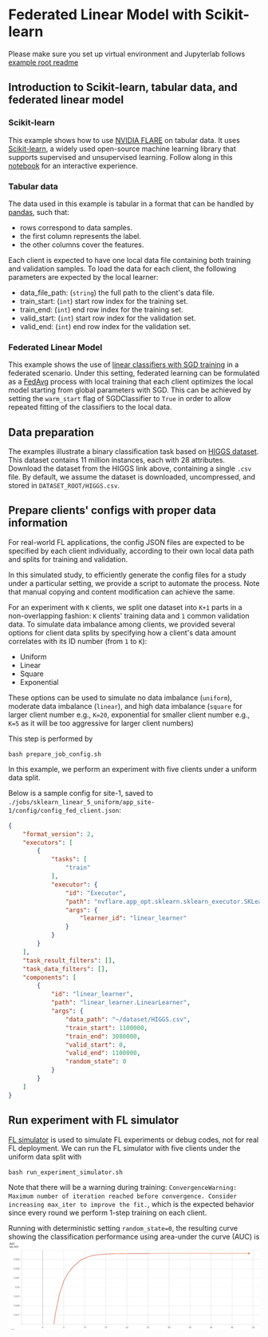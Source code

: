 # Federated Linear Model with Scikit-learn

Please make sure you set up virtual environment and Jupyterlab follows [example root readme](../../README.md)

## Introduction to Scikit-learn, tabular data, and federated linear model 
### Scikit-learn
This example shows how to use [NVIDIA FLARE](https://nvflare.readthedocs.io/en/2.3/index.html) on tabular data.
It uses [Scikit-learn](https://scikit-learn.org/), a widely used 
open-source machine learning library that supports supervised and unsupervised learning.
Follow along in this [notebook](./sklearn_linear_higgs.ipynb) for an interactive experience.
### Tabular data
The data used in this example is tabular in a format that can be handled by [pandas](https://pandas.pydata.org/), such that:
- rows correspond to data samples.
- the first column represents the label.
- the other columns cover the features.    

Each client is expected to have one local data file containing both training 
and validation samples. To load the data for each client, the following 
parameters are expected by the local learner:
- data_file_path: (`string`) the full path to the client's data file. 
- train_start: (`int`) start row index for the training set.
- train_end: (`int`) end row index for the training set.
- valid_start: (`int`) start row index for the validation set.
- valid_end: (`int`) end row index for the validation set.

### Federated Linear Model
This example shows the use of [linear classifiers with SGD training](https://scikit-learn.org/stable/modules/generated/sklearn.linear_model.SGDClassifier.html) in a federated scenario.
Under this setting, federated learning can be formulated as a [FedAvg](https://arxiv.org/abs/1602.05629) process with local training that each client optimizes the local model starting from global parameters with SGD. 
This can be achieved by setting the `warm_start` flag of SGDClassifier to 
`True` in order to allow repeated fitting of the classifiers to the local data.

## Data preparation 
The examples illustrate a binary classification task based on [HIGGS dataset](https://archive.ics.uci.edu/ml/datasets/HIGGS).
This dataset contains 11 million instances, each with 28 attributes. Download the dataset from the HIGGS link above, containing a single `.csv` file.
By default, we assume the dataset is downloaded, uncompressed, and stored 
in `DATASET_ROOT/HIGGS.csv`. 

## Prepare clients' configs with proper data information 
For real-world FL applications, the config JSON files are expected to be 
specified by each client individually, according to their own local data path and splits for training and validation.

In this simulated study, to efficiently generate the config files for a 
study under a particular setting, we provide a script to automate the process. 
Note that manual copying and content modification can achieve the same.

For an experiment with `K` clients, we split one dataset into `K+1` parts in a non-overlapping fashion: `K` clients' training data and `1` common validation data. 
To simulate data imbalance among clients, we provided several options for client data splits by specifying how a client's data amount correlates with its ID number (from `1` to `K`):
- Uniform
- Linear
- Square
- Exponential

These options can be used to simulate no data imbalance (`uniform`), 
moderate data imbalance (`linear`), and high data imbalance (`square` for 
larger client number e.g., `K=20`, exponential for smaller client number e.g., 
`K=5` as it will be too aggressive for larger client numbers)

This step is performed by 
```commandline
bash prepare_job_config.sh
```
In this example, we perform an experiment with five clients under a uniform data split. 

Below is a sample config for site-1, saved to `./jobs/sklearn_linear_5_uniform/app_site-1/config/config_fed_client.json`:
```json
{
    "format_version": 2,
    "executors": [
        {
            "tasks": [
                "train"
            ],
            "executor": {
                "id": "Executor",
                "path": "nvflare.app_opt.sklearn.sklearn_executor.SKLearnExecutor",
                "args": {
                    "learner_id": "linear_learner"
                }
            }
        }
    ],
    "task_result_filters": [],
    "task_data_filters": [],
    "components": [
        {
            "id": "linear_learner",
            "path": "linear_learner.LinearLearner",
            "args": {
                "data_path": "~/dataset/HIGGS.csv",
                "train_start": 1100000,
                "train_end": 3080000,
                "valid_start": 0,
                "valid_end": 1100000,
                "random_state": 0
            }
        }
    ]
}
```

## Run experiment with FL simulator
[FL simulator](https://nvflare.readthedocs.io/en/latest/user_guide/fl_simulator.html) is used to simulate FL experiments or debug codes, not for real FL deployment.
We can run the FL simulator with five clients under the uniform data split with
```commandline
bash run_experiment_simulator.sh
```
Note that there will be a warning during training: `ConvergenceWarning: Maximum number of iteration reached before convergence. Consider increasing max_iter to improve the fit.`, which is the expected behavior since every round we perform 1-step training on each client. 

Running with deterministic setting `random_state=0`, the resulting curve 
showing the classification performance using area-under the curve (AUC) is
![linear curve](./figs/linear.png)
